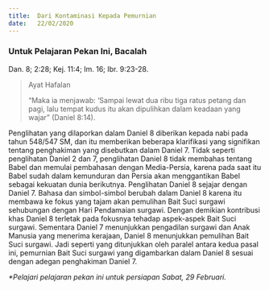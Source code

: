 ```yaml
---
title:  Dari Kontaminasi Kepada Pemurnian
date:   22/02/2020
---
```


### Untuk Pelajaran Pekan Ini, Bacalah
Dan. 8; 2:28; Kej. 11:4; Im. 16; Ibr. 9:23-28.

> <p>Ayat Hafalan</p>
> “Maka ia menjawab: ‘Sampai lewat dua ribu tiga ratus petang dan pagi, lalu tempat kudus itu akan dipulihkan dalam keadaan yang wajar” (Daniel 8:14).

Penglihatan yang dilaporkan dalam Daniel 8 diberikan kepada nabi pada tahun 548/547 SM, dan itu memberikan beberapa klarifikasi yang signifikan tentang penghakiman yang disebutkan dalam Daniel 7. Tidak seperti penglihatan Daniel 2 dan 7, penglihatan Daniel 8 tidak membahas tentang Babel dan memulai pembahasan dengan Media-Persia, karena pada saat itu Babel sudah dalam kemunduran dan Persia akan menggantikan Babel sebagai kekuatan dunia berikutnya. Penglihatan Daniel 8 sejajar dengan Daniel 7. Bahasa dan simbol-simbol berubah dalam Daniel 8 karena itu membawa ke fokus yang tajam akan pemulihan Bait Suci surgawi sehubungan dengan Hari Pendamaian surgawi. Dengan demikian kontribusi khas Daniel 8 terletak pada fokusnya tehadap aspek-aspek Bait Suci surgawi. Sementara Daniel 7 menunjukkan pengadilan surgawi dan Anak Manusia yang menerima kerajaan, Daniel 8 menunjukkan pemulihan Bait Suci surgawi. Jadi seperti yang ditunjukkan oleh paralel antara kedua pasal ini, pemurnian Bait Suci surgawi yang digambarkan dalam Daniel 8 sesuai dengan adegan penghakiman Daniel 7.

_*Pelajari pelajaran pekan ini untuk persiapan Sabat, 29 Februari._